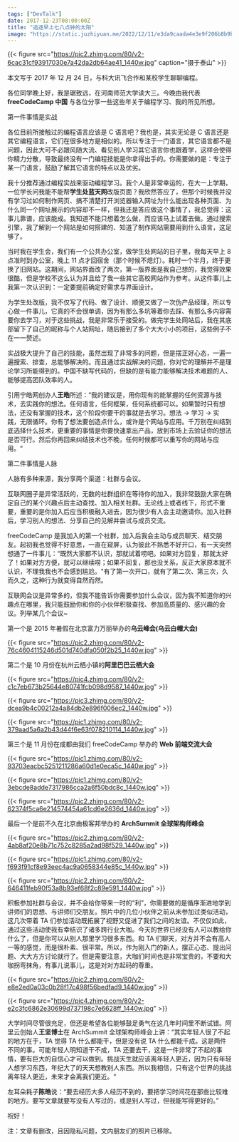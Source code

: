 ```yaml
---
tags: ["DevTalk"]
date: 2017-12-23T08:00:00Z
title: "追逐早上七八点钟的太阳"
image: "https://static.juzhiyuan.me/2022/12/11/e3da9caada4e3e9f206b8b9b1228c6fd.png"
---
```


{{< figure src="https://pic2.zhimg.com/80/v2-6cac31cf93917030e7a42da2db64ae41_1440w.jpg" caption="摄于泰山" >}}

本文写于 2017 年 12 月 24 日，与科大讯飞合作和某校学生聊聊编程。

各位同学晚上好，我是琚致远，在河南师范大学读大三。今晚由我代表 **freeCodeCamp 中国** 与各位分享一些这些年关于编程学习、我的所见所想。

第一件事情是实战

各位目前所接触过的编程语言应该是 C 语言吧？我也是，其实无论是 C 语言还是其它编程语言，它们在很多地方是相似的。所以专注于一门语言，其它语言都不是问题，因此大可不必跟风随大流、看见别人学习其它语言你也跟着学，这样会使得你精力分散，导致最终没有一门编程技能是你拿得出手的。你需要做的是：专注于某一门语言，鼓励了解其它语言的特点以及优劣。

我十分推荐通过编程实战来驱动编程学习。我个人是非常幸运的，在大一上学期，一位学长问我能不能帮**学生处蓝天网**改版页面？我欣然答应了，但那个时候我并没有学习过如何制作网页、搞不清楚打开浏览器输入网址为什么能出现各种页面、为什么同一个网址展示的内容却不一样，但我还是答应做这个事情了，我总觉得：这事儿靠谱，应该能成。我知道不能只想着怎么做，而应该马上试着去做。通过搜索引擎，我了解到一个网站是如何搭建的、知道了制作网站需要用到什么语言，这足够了。

当时我在学生会，我们有一个公共办公室，做学生处网站的日子里，我每天早上 8 点准时到办公室，晚上 11 点才回宿舍（那个时候不熄灯）。耗时一个半月，终于更换了旧网站。这期间，网站界面改了两次，第一版界面是我自己想的，我觉得效果很酷，但是学校不这么认为并且给了我一些其它高校网站作为参考。从这件事儿上我第一次认识到：一定要提前确定好需求与界面设计。

为学生处改版，我不仅写了代码、做了设计、顺便又做了一次伪产品经理，所以专心做一件事儿，它真的不会很单调，因为有那么多坑等着你去踩、有那么多内容需要你去学习，对于这些挑战，我是非常乐于接受的。做完学生处网站后，我在其底部留下了自己的昵称与个人站网址，随后接到了多个大大小小的项目，这些例子不在一一赘述。

实战极大提升了自己的技能，虽然岀现了非常多的问题，但是摆正好心态，一遍一遍搜索、排查，总能够解决的。而且通过实战解决的问题，你对它的理解并不是理论学习所能得到的。中国不缺写代码的，但缺的是有能力能够解决技术难题的人、能够提高团队效率的人。

引用宁皓网创办人**王皓**所述：“我的建议是，用你现有的能掌握的任何资源与技术，去实践你的想法。任何语言，任何框架，任何系统都可以。如果暂时只有想法，还没有掌握的技术，这个阶段你要干的事就是去学习。想法 → 学习 → 实践，无限循环。你有了想法要创造点什么，或许是个网站与应用。千万别在纠结到底选择什么技术，更重要的事情是你要快速拿出产品，放到市场上去验证你的想法是否可行。然后你再回来纠结技术也不晚，任何时候都可以重写你的网站与应用。“

第二件事情是人脉

人脉有多种来源，我分享两个渠道：社群与会议。

互联网圈子是异常活跃的，无数的社群组织在等待你的加入，我非常鼓励大家在确定自己的某个兴趣点后主动查找、加入相关社群。无论线上或者线下，形式不重要，重要的是你加入后应当积极融入进去，因为很少有人会主动邀请你。加入社群后，学习别人的想法、分享自己的见解并尝试与成员交流。

freeCodeCamp 是我加入的第一个社群，加入后我会主动与成员聊天、结交朋友。起初我也觉得不好意思，一直在窥屏，认为彼此不熟悉不好开口，有一天突然想通了一件事儿：“既然大家都不认识，那就试着唠吧。如果对方回复，那就太好了！如果对方方便，就可以继续唠；如果不回复，那也没关系，反正大家原本就不认识，不理我我也不会感到尴尬。"有了第一次开口，就有了第二次、第三次，久而久之，这种行为就变得自然而然。

互联网会议是异常多的，但我不能告诉你需要参加什么会议，因为我不知道你的兴趣点在哪里，我只能鼓励你和你的小伙伴积极查找、参加高质量的、感兴趣的会议。列举某几个会议~

第一个是 2015 年暑假在北京富力万丽举办的**乌云峰会(乌云白帽大会)**

{{< figure src="https://pic2.zhimg.com/80/v2-76c4604115246d501d740dfa050f2b25_1440w.jpg" >}}

第二个是 10 月份在杭州云栖小镇的**阿里巴巴云栖大会**

{{< figure src="https://pic4.zhimg.com/80/v2-c1c7eb673b25644e80741fcb098d9587_1440w.jpg" >}}

{{< figure src="https://pic3.zhimg.com/80/v2-dcea9b4c00212a4a84db2e896f006ec2_1440w.jpg" >}}

{{< figure src="https://pic1.zhimg.com/80/v2-379aad5a6a2b43d44f6e63f078210114_1440w.jpg" >}}

第三个是 11 月份在成都由我们 freeCodeCamp 举办的 **Web 前端交流大会**

{{< figure src="https://pic1.zhimg.com/80/v2-93703eacbc5251211286a60d1e0eca5c_1440w.jpg" >}}

{{< figure src="https://pic1.zhimg.com/80/v2-3ebcde8adde7317986cca2a6f50bdc8c_1440w.jpg" >}}

{{< figure src="https://pic2.zhimg.com/80/v2-62374f5ca6e214574454a61cd6e2636d_1440w.jpg" >}}

最后一个是前不久在北京由极客邦举办的 **ArchSummit 全球架构师峰会**

{{< figure src="https://pic2.zhimg.com/80/v2-4ab8af20e8b71c752c8285a2ad98f529_1440w.jpg" >}}

{{< figure src="https://pic1.zhimg.com/80/v2-f693f91cf8e93eec4ac9a0658344e85c_1440w.jpg" >}}

{{< figure src="https://pic2.zhimg.com/80/v2-646411feb90f53a8b93ef68f2c89e591_1440w.jpg" >}}

积极参加社群与会议，并不会给你带来一时的“利”，你需要做的是循序渐进地学到讲师们的思想、与讲师们交朋友。照片中的几位小伙伴之前从未参加过类似活动，这几次带着 TA 们参加活动既拓展了视野又促进了我们之间的友谊。不仅仅如此，通过这些活动使我有幸结识了诸多跨行业大咖。今天的世界已经没有人可以教给你什么了，但是你可以从别人那里学习很多东西。和 TA 们聊天，对方并不会有高人一等的感觉，而是很朴素、很平常。所以，作为刚入门的新人，摆正心态、提出问题、大大方方讨论就行了。但是需要注意，大咖们时间也是非常宝贵的，不要和大咖拐弯抹角，有事儿说事儿，这是对对方起码的尊重。

{{< figure src="https://pic2.zhimg.com/80/v2-e8e2ed0a03c0b28f17c498f56bedfad9_1440w.jpg" >}}

{{< figure src="https://pic4.zhimg.com/80/v2-e2c3fc6862e30699d737198c7e6628ff_1440w.jpg" >}}

大学时间尽管很充足，但还是希望各位能够鼓足勇气在这几年时间里不断试错。阿里云创始人**王坚博士**在 ArchSummit 全球架构师峰会上讲：“其实年轻人很了不起的地方在于，TA 觉得 TA 什么都能干，但是没有说 TA 什么都能千成。这是两件不同的事。可能年轻人明知道干不成，TA 还要去干，这是一件非常了不起的事情，要有巨大的自信心才可以做到。挑战天生就应该离年轻人更近，因为只有年轻人想学习东西，年纪大了的天天想教别人东西。所以我相信，只有这个世界的挑战离年轻人更近，未来才会离我们更近。“

左耳朵耗子**陈皓**说：“要去经历大多人经历不到的，要把学习时间花在那些比较难的地方。要写文章就要写没有人写过的，或是别人写过，但我能写得更好的。”

祝好！

注：文章有删改，且因隐私问题，文内朋友们的照片已移除。
